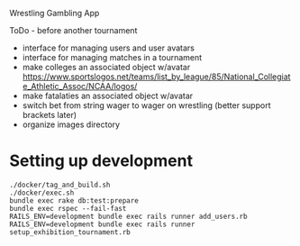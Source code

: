 Wrestling Gambling App

ToDo - before another tournament
- interface for managing users and user avatars
- interface for managing matches in a tournament
- make colleges an associated object w/avatar
    https://www.sportslogos.net/teams/list_by_league/85/National_Collegiate_Athletic_Assoc/NCAA/logos/
- make fatalaties an associated object w/avatar
- switch bet from string wager to wager on wrestling (better support brackets later)
- organize images directory

# Setting up development
```
./docker/tag_and_build.sh
./docker/exec.sh
bundle exec rake db:test:prepare
bundle exec rspec --fail-fast
RAILS_ENV=development bundle exec rails runner add_users.rb
RAILS_ENV=development bundle exec rails runner setup_exhibition_tournament.rb
```
